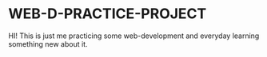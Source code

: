 # WEB-D-PRACTICE-PROJECT
HI! This is just me practicing some web-development and everyday learning something new about it.

